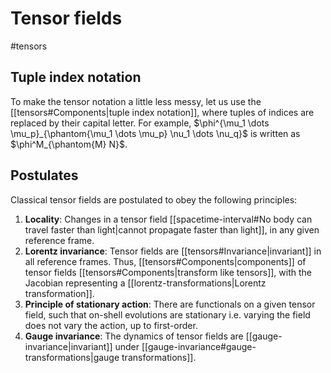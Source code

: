 # Tensor fields
#tensors

## Tuple index notation
To make the tensor notation a little less messy, let us use the [[tensors#Components|tuple index notation]], where tuples of indices are replaced by their capital letter. For example, $\phi^{\mu_1 \dots \mu_p}_{\phantom{\mu_1 \dots \mu_p} \nu_1 \dots \nu_q}$ is written as $\phi^M_{\phantom{M} N}$.

## Postulates
Classical tensor fields are postulated to obey the following principles:

1. **Locality**: Changes in a tensor field [[spacetime-interval#No body can travel faster than light|cannot propagate faster than light]], in any given reference frame.
2. **Lorentz invariance**: Tensor fields are [[tensors#Invariance|invariant]] in all reference frames. Thus, [[tensors#Components|components]] of tensor fields [[tensors#Components|transform like tensors]], with the Jacobian representing a [[lorentz-transformations|Lorentz transformation]]. 
3. **Principle of stationary action**: There are functionals on a given tensor field, such that on-shell evolutions are stationary i.e. varying the field does not vary the action, up to first-order.
4. **Gauge invariance**: The dynamics of tensor fields are [[gauge-invariance|invariant]] under [[gauge-invariance#gauge-transformations|gauge transformations]].

